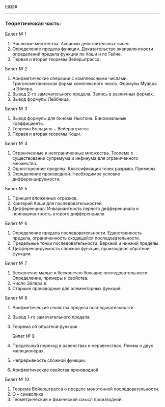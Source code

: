 [назад](../../mathan.md)
***
### Теоретическая часть:

Билет № 1
1. Числовые множества. Аксиомы действительных чисел.
2. Определение предела функции. Доказательство эквивалентности определений предела функции по Коши и по Гейне.
3. Первая и вторая теоремы Вейерштрасса.


Билет № 2
1. Арифметические операции с комплексными числами. Тригонометрическая форма комплексного числа. Формулы Муавра и Эйлера.
2. Вывод 2-го замечательного предела. Запись в различных формах.
3. Вывод формулы Лейбница.


Билет № 3
1. Вывод формулы для бинома Ньютона. Биномиальные коэффициенты.
2. Теорема Больцано − Вейерштрасса.
3. Первая и вторая теоремы Коши.


Билет № 4
1. Ограниченные и неограниченные множества. Теорема о существовании супремума и инфинума для ограниченного множества.
2. Односторонние пределы. Классификация точек разрыва. Примеры.
3. Определение производной. Необходимое условие дифференцируемости.


Билет № 5
1. Принцип вложенных отрезков.
2. Критерий Коши для последовательностей.
3. Дифференциал. Инвариантность первого дифференциала и
   неинвариантность второго дифференциала.


Билет № 6
1. Определение предела последовательности. Единственность предела, ограниченность сходящейся последовательности.
2. Предельные точки последовательности. Верхний и нижний пределы.
3. Дифференцируемость сложной функции, производная обратной функции.


Билет № 7 
1. Бесконечно малые и бесконечно большие последовательности. Определение, примеры и свойства.
2. Число Эйлера e.
3. Старшие производные для элементарных функций.
 

Билет № 8
1. Арифметические свойства предела последовательности.
2. Вывод 1-го замечательного предела.
3. Теорема об обратной функции.


   Билет № 9
1. Предельный переход в равенствах и неравенствах. Лемма о двух милиционерах.
2. Непрерывность сложной функции.
3. Арифметические свойства производной.
 
 
Билет № 10
1. Теорема Вейерштрасса о пределе монотонной последовательности.
2. О – символика.
3. Геометрический и физический смысл производной.
